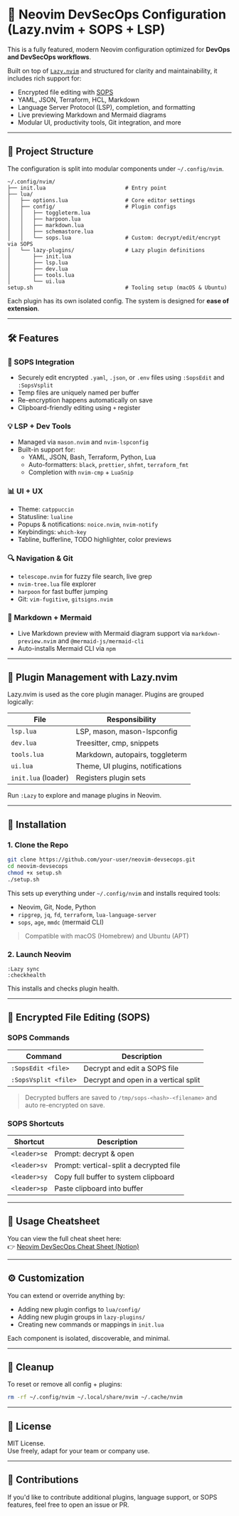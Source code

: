 # 🧠 Neovim DevSecOps Configuration (Lazy.nvim + SOPS + LSP)

This is a fully featured, modern Neovim configuration optimized for **DevOps and DevSecOps workflows**.

Built on top of [`Lazy.nvim`](https://github.com/folke/lazy.nvim) and structured for clarity and maintainability, it includes rich support for:

- Encrypted file editing with [SOPS](https://github.com/mozilla/sops)
- YAML, JSON, Terraform, HCL, Markdown
- Language Server Protocol (LSP), completion, and formatting
- Live previewing Markdown and Mermaid diagrams
- Modular UI, productivity tools, Git integration, and more

---

## 📁 Project Structure

The configuration is split into modular components under `~/.config/nvim`.

```
~/.config/nvim/
├── init.lua                         # Entry point
├── lua/
│   ├── options.lua                  # Core editor settings
│   ├── config/                      # Plugin configs
│   │   ├── toggleterm.lua
│   │   ├── harpoon.lua
│   │   ├── markdown.lua
│   │   ├── schemastore.lua
│   │   └── sops.lua                 # Custom: decrypt/edit/encrypt via SOPS
│   └── lazy-plugins/                # Lazy plugin definitions
│       ├── init.lua
│       ├── lsp.lua
│       ├── dev.lua
│       ├── tools.lua
│       └── ui.lua
setup.sh                             # Tooling setup (macOS & Ubuntu)
```

Each plugin has its own isolated config. The system is designed for **ease of extension**.

---

## 🛠 Features

### 🔐 SOPS Integration
- Securely edit encrypted `.yaml`, `.json`, or `.env` files using `:SopsEdit` and `:SopsVsplit`
- Temp files are uniquely named per buffer
- Re-encryption happens automatically on save
- Clipboard-friendly editing using `+` register

### 💡 LSP + Dev Tools
- Managed via `mason.nvim` and `nvim-lspconfig`
- Built-in support for:
  - YAML, JSON, Bash, Terraform, Python, Lua
  - Auto-formatters: `black`, `prettier`, `shfmt`, `terraform_fmt`
  - Completion with `nvim-cmp` + `LuaSnip`

### 📊 UI + UX
- Theme: `catppuccin`
- Statusline: `lualine`
- Popups & notifications: `noice.nvim`, `nvim-notify`
- Keybindings: `which-key`
- Tabline, bufferline, TODO highlighter, color previews

### 🔍 Navigation & Git
- `telescope.nvim` for fuzzy file search, live grep
- `nvim-tree.lua` file explorer
- `harpoon` for fast buffer jumping
- Git: `vim-fugitive`, `gitsigns.nvim`

### 📄 Markdown + Mermaid
- Live Markdown preview with Mermaid diagram support via `markdown-preview.nvim` and `@mermaid-js/mermaid-cli`
- Auto-installs Mermaid CLI via `npm`

---

## 🧩 Plugin Management with Lazy.nvim

Lazy.nvim is used as the core plugin manager. Plugins are grouped logically:

| File                   | Responsibility                  |
|------------------------|----------------------------------|
| `lsp.lua`              | LSP, mason, mason-lspconfig      |
| `dev.lua`              | Treesitter, cmp, snippets        |
| `tools.lua`            | Markdown, autopairs, toggleterm  |
| `ui.lua`               | Theme, UI plugins, notifications |
| `init.lua` (loader)    | Registers plugin sets            |

Run `:Lazy` to explore and manage plugins in Neovim.

---

## 🚀 Installation

### 1. Clone the Repo

```bash
git clone https://github.com/your-user/neovim-devsecops.git
cd neovim-devsecops
chmod +x setup.sh
./setup.sh
```

This sets up everything under `~/.config/nvim` and installs required tools:

- Neovim, Git, Node, Python
- `ripgrep`, `jq`, `fd`, `terraform`, `lua-language-server`
- `sops`, `age`, `mmdc` (mermaid CLI)

> Compatible with macOS (Homebrew) and Ubuntu (APT)

### 2. Launch Neovim

```vim
:Lazy sync
:checkhealth
```

This installs and checks plugin health.

---

## 🔐 Encrypted File Editing (SOPS)

### SOPS Commands

| Command             | Description                                 |
|---------------------|---------------------------------------------|
| `:SopsEdit <file>`  | Decrypt and edit a SOPS file                |
| `:SopsVsplit <file>`| Decrypt and open in a vertical split        |

> Decrypted buffers are saved to `/tmp/sops-<hash>-<filename>` and auto re-encrypted on save.

### SOPS Shortcuts

| Shortcut       | Description                                  |
|----------------|----------------------------------------------|
| `<leader>se`   | Prompt: decrypt & open                       |
| `<leader>sv`   | Prompt: vertical-split a decrypted file      |
| `<leader>sy`   | Copy full buffer to system clipboard         |
| `<leader>sp`   | Paste clipboard into buffer                  |

---

## 🧠 Usage Cheatsheet

You can view the full cheat sheet here:  
👉 [Neovim DevSecOps Cheat Sheet (Notion)](https://tangible-hoverfly-cc7.notion.site/Neovim-DevSecOps-Cheat-Sheet-nvim-setup-Edition-282ceb3e31954399bd6f01679841a807?pvs=74)

---

## ⚙️ Customization

You can extend or override anything by:

- Adding new plugin configs to `lua/config/`
- Adding new plugin groups in `lazy-plugins/`
- Creating new commands or mappings in `init.lua`

Each component is isolated, discoverable, and minimal.

---

## 🧼 Cleanup

To reset or remove all config + plugins:

```bash
rm -rf ~/.config/nvim ~/.local/share/nvim ~/.cache/nvim
```

---

## 📜 License

MIT License.  
Use freely, adapt for your team or company use.

---

## 🤝 Contributions

If you'd like to contribute additional plugins, language support, or SOPS features, feel free to open an issue or PR.
